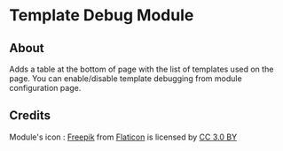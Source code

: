 # Template Debug Module

## About

Adds a table at the bottom of page with the list of templates used on the page.
You can enable/disable template debugging from module configuration page.

## Credits

Module's icon : [Freepik][1] from [Flaticon][2] is licensed by [CC 3.0 BY][3]

[1]: http://www.freepik.com
[2]: http://www.flaticon.com
[3]: http://creativecommons.org/licenses/by/3.0/